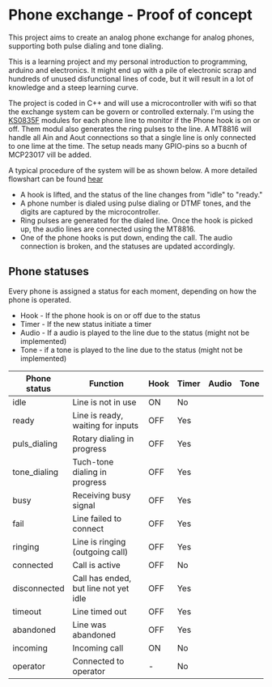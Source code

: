 # Phone exchange - Proof of concept
This project aims to create an analog phone exchange for analog phones, supporting both pulse dialing and tone dialing.

This is a learning project and my personal introduction to programming, arduino and electronics. It might end up with a pile of electronic scrap and hundreds of unused disfunctional lines of code, but it will result in a lot of knowledge and a steep learning curve.

The project is coded in C++ and will use a microcontroller with wifi so that the exchange system can be govern or controlled externaly.
I'm using the [KS0835F](docs/KS0835F.pdf) modules for each phone line to monitor if the Phone hook is on or off. Them modul also generates the ring pulses to the line. A MT8816 will handle all Ain and Aout connections so that a single line is only connected to one lime at the time. The setup neads many GPIO-pins so a bucnh of MCP23017 vill be added.

A typical procedure of the system will be as shown below. A more detailed flowshart can be found [hear](docs/PhoneStatusflowshart.drawio.png)
- A hook is lifted, and the status of the line changes from "idle" to "ready."
- A phone number is dialed using pulse dialing or DTMF tones, and the digits are captured by the microcontroller.
- Ring pulses are generated for the dialed line. Once the hook is picked up, the audio lines are connected using the MT8816.
- One of the phone hooks is put down, ending the call. The audio connection is broken, and the statuses are updated accordingly.

## Phone statuses
Every phone is assigned a status for each moment, depending on how the phone is operated.

- Hook - If the phone hook is on or off due to the status
- Timer - If the new status initiate a timer
- Audio -  If a audio is played to the line due to the status (might not be implemented)
- Tone - if a tone is played to the line due to the status (might not be implemented)


| Phone status  | Function                              | Hook | Timer | Audio | Tone |
| ------------- | ------------------------------------- | ---- | ----- |-------|------| 
| idle          | Line is not in use                    | ON   | No    |
| ready         | Line is ready, waiting for inputs     | OFF  | Yes   |
| puls_dialing  | Rotary dialing in progress            | OFF  | Yes   |
| tone_dialing  | Tuch-tone dialing in progress         | OFF  | Yes   |
| busy          | Receiving busy signal                 | OFF  | Yes   |
| fail          | Line failed to connect                | OFF  | Yes   |
| ringing       | Line is ringing (outgoing call)       | OFF  | Yes   |
| connected     | Call is active                        | OFF  | No    |
| disconnected  | Call has ended, but line not yet idle | OFF  | Yes   |
| timeout       | Line timed out                        | OFF  | Yes   |
| abandoned     | Line was abandoned                    | OFF  | Yes   |
| incoming      | Incoming call                         | ON   | No    |
| operator      | Connected to operator                 | -    | No    |
